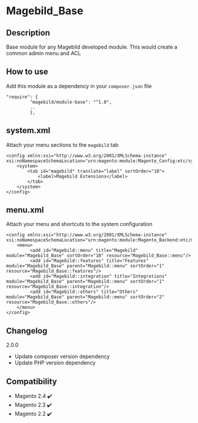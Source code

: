 # Magebild_Base

## Description

Base module for any Magebild developed module. This would create a common admin menu and ACL

## How to use
Add this module as a dependency in your `composer.json` file

```
"require": {
         "magebild/module-base": "^1.0",
         ..
         },
```
## system.xml

Attach your menu sections to the `magebild` tab

```
<config xmlns:xsi="http://www.w3.org/2001/XMLSchema-instance" xsi:noNamespaceSchemaLocation="urn:magento:module:Magento_Config:etc/system_file.xsd">
    <system>
        <tab id="magebild" translate="label" sortOrder="10">
            <label>Magebild Extensions</label>
        </tab>
    </system>
</config>
```

## menu.xml

Attach your menu and shortcuts to the system configuration

```
<config xmlns:xsi="http://www.w3.org/2001/XMLSchema-instance" xsi:noNamespaceSchemaLocation="urn:magento:module:Magento_Backend:etc/menu.xsd">
    <menu>
         <add id="Magebild::menu" title="Magebild" module="Magebild_Base" sortOrder="10" resource="Magebild_Base::menu"/>
         <add id="Magebild::features" title="Features" module="Magebild_Base" parent="Magebild::menu" sortOrder="1" resource="Magebild_Base::features"/>
         <add id="Magebild::integration" title="Integrations" module="Magebild_Base" parent="Magebild::menu" sortOrder="1" resource="Magebild_Base::integration"/>
         <add id="Magebild::others" title="Others" module="Magebild_Base" parent="Magebild::menu" sortOrder="2" resource="Magebild_Base::others"/>
    </menu>
</config>
```

## Changelog

2.0.0

- Update composer version dependency
- Update PHP version dependency

## Compatibility

- Magento 2.4 :heavy_check_mark:
- Magento 2.3 :heavy_check_mark:
- Magento 2.2 :heavy_check_mark:
